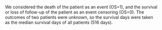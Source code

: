 We considered the death of the patient as an event (OS=1), and the survival or loss of follow-up of the patient as an event censoring (OS=0).
 The outcomes of two patients were unknown, so the survival days were taken as the median survival days of all patients (516 days).